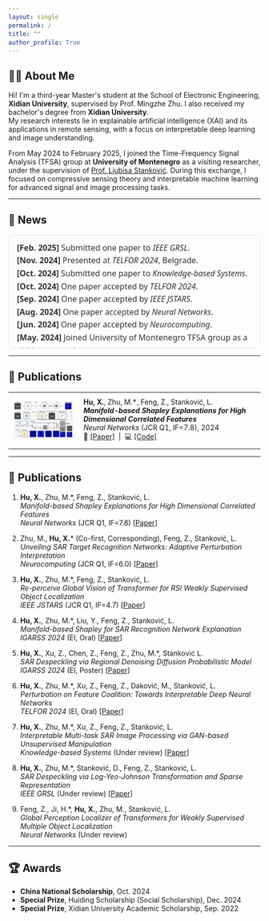 ```yaml
---
layout: single
permalink: /
title: ""
author_profile: True
---
```


<style>
.page__title { display: none; }
</style>


## 🧑‍💻 About Me

Hi! I'm a third-year Master's student at the School of Electronic Engineering, **Xidian University**, supervised by Prof. Mingzhe Zhu. I also received my bachelor's degree from **Xidian University**.  
My research interests lie in explainable artificial intelligence (XAI) and its applications in remote sensing, with a focus on interpretable deep learning and image understanding.  

From May 2024 to February 2025, I joined the Time-Frequency Signal Analysis (TFSA) group at **University of Montenegro** as a visiting researcher, under the supervision of [Prof. Ljubisa Stanković](https://tfsa.ucg.ac.me/ljubisa.html). During this exchange, I focused on compressive sensing theory and interpretable machine learning for advanced signal and image processing tasks.


---

## 📰 News

<div style="max-height: 200px; overflow-y: auto; padding: 0.75em 1em; border: 1px solid #e1e4e8; border-radius: 8px; background-color: #fcfcfc; font-family: 'Segoe UI', 'Helvetica Neue', sans-serif; font-size: 16px; line-height: 1.6; color: #333;">

<ul style="list-style-type: none; padding-left: 0; margin: 0;">
  <li><b>[Feb. 2025]</b> Submitted one paper to <i>IEEE GRSL</i>.</li>
  <li><b>[Nov. 2024]</b> Presented at <i>TELFOR 2024</i>, Belgrade.</li>
  <li><b>[Oct. 2024]</b> Submitted one paper to <i>Knowledge-based Systems</i>.</li>
  <li><b>[Oct. 2024]</b> One paper accepted by <i>TELFOR 2024</i>.</li>
  <li><b>[Sep. 2024]</b> One paper accepted by <i>IEEE JSTARS</i>.</li>
  <li><b>[Aug. 2024]</b> One paper accepted by <i>Neural Networks</i>.</li>
  <li><b>[Jun. 2024]</b> One paper accepted by <i>Neurocomputing</i>.</li>
  <li><b>[May. 2024]</b> Joined University of Montenegro TFSA group as a visiting researcher.</li>
  <li><b>[Jan. 2024]</b> Two papers accepted at <i>IGARSS 2024</i>.</li>
</ul>

</div>

---

## 📄 Publications

<table>
  <tr>
    <td style="width: 120px; padding: 10px;">
      <img src="images/shapley_nn2024.png" width="120">
    </td>
    <td style="vertical-align: top; padding: 10px;">
      <b>Hu, X.</b>, Zhu, M.*, Feng, Z., Stanković, L.<br>
      <b><i>Manifold-based Shapley Explanations for High Dimensional Correlated Features</i></b><br>
      <i>Neural Networks</i> (JCR Q1, IF=7.8), 2024<br>
      📄 <a href="https://doi.org/10.1016/j.neunet.2024.106634">[Paper]</a>
      &nbsp;|&nbsp;
      💻 <a href="https://github.com/Teriri1999/Latent-SHAP">[Code]</a>
    </td>
  </tr>
</table>

---

## 📄 Publications

1. **Hu, X.**, Zhu, M.*, Feng, Z., Stanković, L.  
   *Manifold-based Shapley Explanations for High Dimensional Correlated Features*  
   _Neural Networks_ (JCR Q1, IF=7.8) [[Paper](https://doi.org/10.1016/j.neunet.2024.106634)]

2. Zhu, M., **Hu, X.*** (Co-first, Corresponding), Feng, Z., Stanković, L.  
   *Unveiling SAR Target Recognition Networks: Adaptive Perturbation Interpretation*  
   _Neurocomputing_ (JCR Q1, IF=6.0) [[Paper](https://doi.org/10.1016/j.neucom.2024.128137)]

3. **Hu, X.**, Zhu, M.*, Feng, Z., Stanković, L.  
   *Re-perceive Global Vision of Transformer for RSI Weakly Supervised Object Localization*  
   _IEEE JSTARS_ (JCR Q1, IF=4.7) [[Paper](https://ieeexplore.ieee.org/document/10678922)]

4. **Hu, X.**, Zhu, M.*, Liu, Y., Feng, Z., Stanković, L.  
   *Manifold-based Shapley for SAR Recognition Network Explanation*  
   _IGARSS 2024_ (EI, Oral) [[Paper](https://ieeexplore.ieee.org/document/10642512)]

5. **Hu, X.**, Xu, Z., Chen, Z., Feng, Z., Zhu, M.*, Stanković L.  
   *SAR Despeckling via Regional Denoising Diffusion Probabilistic Model*  
   _IGARSS 2024_ (EI, Poster) [[Paper](https://ieeexplore.ieee.org/document/10641283)]

6. **Hu, X.**, Zhu, M.*, Xu, Z., Feng, Z., Daković, M., Stanković, L.  
   *Perturbation on Feature Coalition: Towards Interpretable Deep Neural Networks*  
   _TELFOR 2024_ (EI, Oral) [[Paper](https://arxiv.org/pdf/2408.13397)]

7. **Hu, X.**, Zhu, M.*, Xu, Z., Feng, Z., Stanković, L.  
   *Interpretable Multi-task SAR Image Processing via GAN-based Unsupervised Manipulation*  
   _Knowledge-based Systems_ (Under review) [[Paper](https://arxiv.org/pdf/2408.01553)]

8. **Hu, X.**, Zhu, M.*, Stanković, D., Feng, Z., Stanković, L.  
   *SAR Despeckling via Log-Yeo-Johnson Transformation and Sparse Representation*  
   _IEEE GRSL_ (Under review) [[Paper](https://arxiv.org/pdf/2412.18121)]

9. Feng, Z., Ji, H.*, **Hu, X.**, Zhu, M., Stanković, L.  
   *Global Perception Localizer of Transformers for Weakly Supervised Multiple Object Localization*  
   _Neural Networks_ (Under review)

---

## 🏆 Awards

- **China National Scholarship**, Oct. 2024
- **Special Prize**, Huiding Scholarship (Social Scholarship), Dec. 2024
- **Special Prize**, Xidian University Academic Scholarship, Sep. 2022

